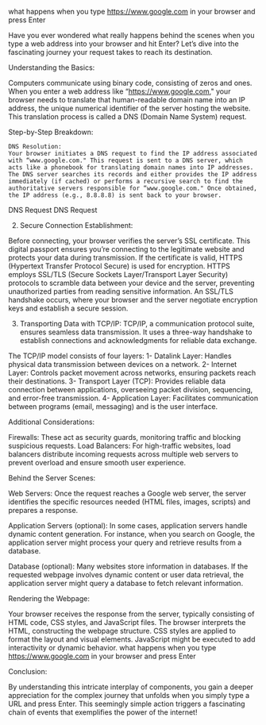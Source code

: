
what happens when you type https://www.google.com in your browser and press Enter


Have you ever wondered what really happens behind the scenes when you type a web address into your browser and hit Enter? Let’s dive into the fascinating journey your request takes to reach its destination.

Understanding the Basics:

Computers communicate using binary code, consisting of zeros and ones. When you enter a web address like “https://www.google.com," your browser needs to translate that human-readable domain name into an IP address, the unique numerical identifier of the server hosting the website. This translation process is called a DNS (Domain Name System) request.

Step-by-Step Breakdown:

    DNS Resolution:
    Your browser initiates a DNS request to find the IP address associated with “www.google.com." This request is sent to a DNS server, which acts like a phonebook for translating domain names into IP addresses. The DNS server searches its records and either provides the IP address immediately (if cached) or performs a recursive search to find the authoritative servers responsible for “www.google.com." Once obtained, the IP address (e.g., 8.8.8.8) is sent back to your browser.

DNS Request
DNS Request

2. Secure Connection Establishment:

Before connecting, your browser verifies the server’s SSL certificate. This digital passport ensures you’re connecting to the legitimate website and protects your data during transmission. If the certificate is valid, HTTPS (Hypertext Transfer Protocol Secure) is used for encryption. HTTPS employs SSL/TLS (Secure Sockets Layer/Transport Layer Security) protocols to scramble data between your device and the server, preventing unauthorized parties from reading sensitive information. An SSL/TLS handshake occurs, where your browser and the server negotiate encryption keys and establish a secure session.

3. Transporting Data with TCP/IP:
TCP/IP, a communication protocol suite, ensures seamless data transmission. It uses a three-way handshake to establish connections and acknowledgments for reliable data exchange.

The TCP/IP model consists of four layers:
1- Datalink Layer: Handles physical data transmission between devices on a network.
2- Internet Layer: Controls packet movement across networks, ensuring packets reach their destinations.
3- Transport Layer (TCP): Provides reliable data connection between applications, overseeing packet division, sequencing, and error-free transmission.
4- Application Layer: Facilitates communication between programs (email, messaging) and is the user interface.

Additional Considerations:

Firewalls: These act as security guards, monitoring traffic and blocking suspicious requests.
Load Balancers: For high-traffic websites, load balancers distribute incoming requests across multiple web servers to prevent overload and ensure smooth user experience.

Behind the Server Scenes:

Web Servers: Once the request reaches a Google web server, the server identifies the specific resources needed (HTML files, images, scripts) and prepares a response.

Application Servers (optional): In some cases, application servers handle dynamic content generation. For instance, when you search on Google, the application server might process your query and retrieve results from a database.

Database (optional): Many websites store information in databases. If the requested webpage involves dynamic content or user data retrieval, the application server might query a database to fetch relevant information.

Rendering the Webpage:

Your browser receives the response from the server, typically consisting of HTML code, CSS styles, and JavaScript files.
The browser interprets the HTML, constructing the webpage structure.
CSS styles are applied to format the layout and visual elements.
JavaScript might be executed to add interactivity or dynamic behavior.
what happens when you type https://www.google.com in your browser and press Enter

Conclusion:

By understanding this intricate interplay of components, you gain a deeper appreciation for the complex journey that unfolds when you simply type a URL and press Enter. This seemingly simple action triggers a fascinating chain of events that exemplifies the power of the internet!

